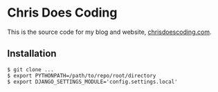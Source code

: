 # Chris Does Coding

This is the source code for my blog and website, [chrisdoescoding.com](http://www.google.com).

## Installation
```
$ git clone ...
$ export PYTHONPATH=/path/to/repo/root/directory
$ export DJANGO_SETTINGS_MODULE='config.settings.local'
```
